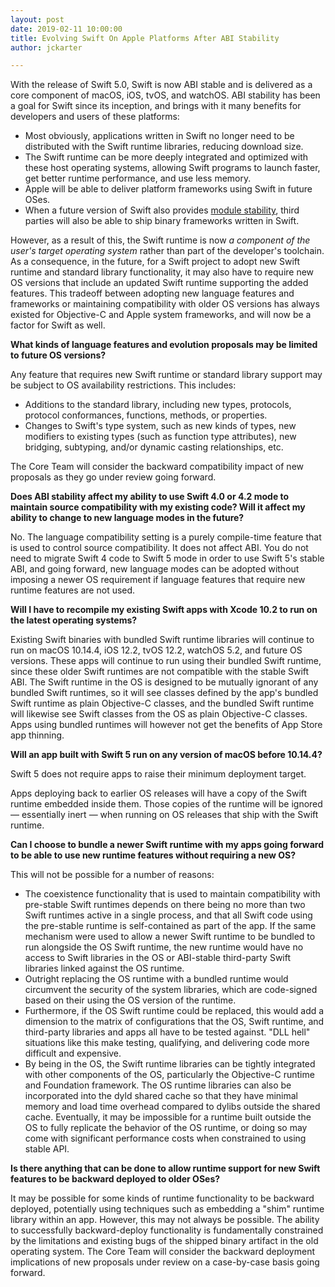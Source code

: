 ```yaml
---
layout: post
date: 2019-02-11 10:00:00
title: Evolving Swift On Apple Platforms After ABI Stability
author: jckarter

---
```


With the release of Swift 5.0, Swift is now ABI stable and is delivered as a core component of macOS, iOS, tvOS, and watchOS. ABI stability has been a goal for Swift since its inception, and brings with it many benefits for developers and users of these platforms:

* Most obviously, applications written in Swift no longer need to be distributed with the Swift runtime libraries, reducing download size.
* The Swift runtime can be more deeply integrated and optimized with these host operating systems, allowing Swift programs to launch faster, get better runtime performance, and use less memory.
* Apple will be able to deliver platform frameworks using Swift in future OSes.
* When a future version of Swift also provides [module stability](/blog/abi-stability-and-more/#module-stability), third parties will also be able to ship binary frameworks written in Swift.

However, as a result of this, the Swift runtime is now *a component of the user's target operating system* rather than part of the developer's toolchain. As a consequence, in the future, for a Swift project to adopt new Swift runtime and standard library functionality, it may also have to require new OS versions that include an updated Swift runtime supporting the added features. This tradeoff between adopting new language features and frameworks or maintaining compatibility with older OS versions has always existed for Objective-C and Apple system frameworks, and will now be a factor for Swift as well.

**What kinds of language features and evolution proposals may be limited to future OS versions?**

Any feature that requires new Swift runtime or standard library support may be subject to OS availability restrictions. This includes:

* Additions to the standard library, including new types, protocols, protocol conformances, functions, methods, or properties.
* Changes to Swift's type system, such as new kinds of types, new modifiers to existing types (such as function type attributes), new bridging, subtyping, and/or dynamic casting relationships, etc.

The Core Team will consider the backward compatibility impact of new proposals as they go under review going forward.

**Does ABI stability affect my ability to use Swift 4.0 or 4.2 mode to maintain source compatibility with my existing code? Will it affect my ability to change to new language modes in the future?**

No. The language compatibility setting is a purely compile-time feature that is used to control source compatibility. It does not affect ABI. You do not need to migrate Swift 4 code to Swift 5 mode in order to use Swift 5's stable ABI, and going forward, new language modes can be adopted without imposing a newer OS requirement if language features that require new runtime features are not used.

**Will I have to recompile my existing Swift apps with Xcode 10.2 to run on the latest operating systems?**

Existing Swift binaries with bundled Swift runtime libraries will continue to run on macOS 10.14.4, iOS 12.2, tvOS 12.2, watchOS 5.2, and future OS versions. These apps will continue to run using their bundled Swift runtime, since these older Swift runtimes are not compatible with the stable Swift ABI. The Swift runtime in the OS is designed to be mutually ignorant of any bundled Swift runtimes, so it will see classes defined by the app's bundled Swift runtime as plain Objective-C classes, and the bundled Swift runtime will likewise see Swift classes from the OS as plain Objective-C classes. Apps using bundled runtimes will however not get the benefits of App Store app thinning.

**Will an app built with Swift 5 run on any version of macOS before 10.14.4?**

Swift 5 does not require apps to raise their minimum deployment target.

Apps deploying back to earlier OS releases will have a copy of the
Swift runtime embedded inside them.  Those copies of the runtime will be
ignored — essentially inert — when running on OS releases that ship with the
Swift runtime.

**Can I choose to bundle a newer Swift runtime with my apps going forward to be able to use new runtime features without requiring a new OS?**

This will not be possible for a number of reasons:

* The coexistence functionality that is used to maintain compatibility with pre-stable Swift runtimes depends on there being no more than two Swift runtimes active in a single process, and that all Swift code using the pre-stable runtime is self-contained as part of the app. If the same mechanism were used to allow a newer Swift runtime to be bundled to run alongside the OS Swift runtime, the new runtime would have no access to Swift libraries in the OS or ABI-stable third-party Swift libraries linked against the OS runtime.
* Outright replacing the OS runtime with a bundled runtime would circumvent the security of the system libraries, which are code-signed based on their using the OS version of the runtime.
* Furthermore, if the OS Swift runtime could be replaced, this would add a dimension to the matrix of configurations that the OS, Swift runtime, and third-party libraries and apps all have to be tested against. "DLL hell" situations like this make testing, qualifying, and delivering code more difficult and expensive.
* By being in the OS, the Swift runtime libraries can be tightly integrated with other components of the OS, particularly the Objective-C runtime and Foundation framework. The OS runtime libraries can also be incorporated into the dyld shared cache so that they have minimal memory and load time overhead compared to dylibs outside the shared cache. Eventually, it may be impossible for a runtime built outside the OS to fully replicate the behavior of the OS runtime, or doing so may come with significant performance costs when constrained to using stable API.

**Is there anything that can be done to allow runtime support for new Swift features to be backward deployed to older OSes?**

It may be possible for some kinds of runtime functionality to be backward deployed, potentially using techniques such as embedding a "shim" runtime library within an app.  However, this may not always be possible.  The ability to successfully backward-deploy functionality is fundamentally constrained by the limitations and existing bugs of the shipped binary artifact in the old operating system. The Core Team will consider the backward deployment implications of new proposals under review on a case-by-case basis going forward.
